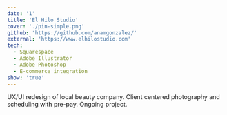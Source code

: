 ```yaml
---
date: '1'
title: 'El Hilo Studio'
cover: './pin-simple.png'
github: 'https://github.com/anamgonzalez/'
external: 'https://www.elhilostudio.com'
tech:
  - Squarespace
  - Adobe Illustrator
  - Adobe Photoshop
  - E-commerce integration 
show: 'true'
---
```


UX/UI redesign of local beauty company. Client centered photography and scheduling with pre-pay. Ongoing project. 
